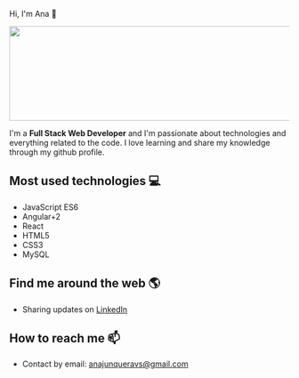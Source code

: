 Hi, I'm Ana 👋

<p align="center">
  <img width="570" height="170" src="https://github.com/ajv777/About-me/blob/master/image.png" style="max-width:100%">
</p>

I'm a **Full Stack Web Developer** and I'm passionate about technologies and everything related to the code. I love learning and share my knowledge through my github profile.

## Most used technologies 💻
- JavaScript ES6
- Angular+2
- React 
- HTML5
- CSS3
- MySQL

## Find me around the web 🌎
- Sharing updates on [LinkedIn](https://www.linkedin.com/in/ana-junquera-vara/) 

## How to reach me 📫
- Contact by email: anajunqueravs@gmail.com

